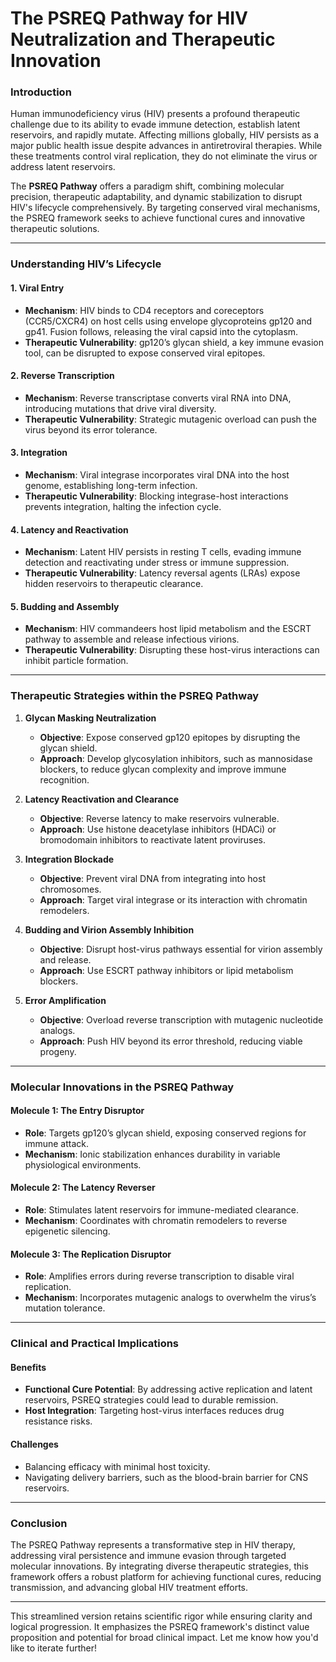 # **The PSREQ Pathway for HIV Neutralization and Therapeutic Innovation**

### **Introduction**

Human immunodeficiency virus (HIV) presents a profound therapeutic challenge due to its ability to evade immune detection, establish latent reservoirs, and rapidly mutate. Affecting millions globally, HIV persists as a major public health issue despite advances in antiretroviral therapies. While these treatments control viral replication, they do not eliminate the virus or address latent reservoirs.

The **PSREQ Pathway** offers a paradigm shift, combining molecular precision, therapeutic adaptability, and dynamic stabilization to disrupt HIV's lifecycle comprehensively. By targeting conserved viral mechanisms, the PSREQ framework seeks to achieve functional cures and innovative therapeutic solutions.

---

### **Understanding HIV’s Lifecycle**

#### 1. **Viral Entry**
- **Mechanism**: HIV binds to CD4 receptors and coreceptors (CCR5/CXCR4) on host cells using envelope glycoproteins gp120 and gp41. Fusion follows, releasing the viral capsid into the cytoplasm.
- **Therapeutic Vulnerability**: gp120’s glycan shield, a key immune evasion tool, can be disrupted to expose conserved viral epitopes.

#### 2. **Reverse Transcription**
- **Mechanism**: Reverse transcriptase converts viral RNA into DNA, introducing mutations that drive viral diversity.
- **Therapeutic Vulnerability**: Strategic mutagenic overload can push the virus beyond its error tolerance.

#### 3. **Integration**
- **Mechanism**: Viral integrase incorporates viral DNA into the host genome, establishing long-term infection.
- **Therapeutic Vulnerability**: Blocking integrase-host interactions prevents integration, halting the infection cycle.

#### 4. **Latency and Reactivation**
- **Mechanism**: Latent HIV persists in resting T cells, evading immune detection and reactivating under stress or immune suppression.
- **Therapeutic Vulnerability**: Latency reversal agents (LRAs) expose hidden reservoirs to therapeutic clearance.

#### 5. **Budding and Assembly**
- **Mechanism**: HIV commandeers host lipid metabolism and the ESCRT pathway to assemble and release infectious virions.
- **Therapeutic Vulnerability**: Disrupting these host-virus interactions can inhibit particle formation.

---

### **Therapeutic Strategies within the PSREQ Pathway**

1. **Glycan Masking Neutralization**
   - **Objective**: Expose conserved gp120 epitopes by disrupting the glycan shield.
   - **Approach**: Develop glycosylation inhibitors, such as mannosidase blockers, to reduce glycan complexity and improve immune recognition.

2. **Latency Reactivation and Clearance**
   - **Objective**: Reverse latency to make reservoirs vulnerable.
   - **Approach**: Use histone deacetylase inhibitors (HDACi) or bromodomain inhibitors to reactivate latent proviruses.

3. **Integration Blockade**
   - **Objective**: Prevent viral DNA from integrating into host chromosomes.
   - **Approach**: Target viral integrase or its interaction with chromatin remodelers.

4. **Budding and Virion Assembly Inhibition**
   - **Objective**: Disrupt host-virus pathways essential for virion assembly and release.
   - **Approach**: Use ESCRT pathway inhibitors or lipid metabolism blockers.

5. **Error Amplification**
   - **Objective**: Overload reverse transcription with mutagenic nucleotide analogs.
   - **Approach**: Push HIV beyond its error threshold, reducing viable progeny.

---

### **Molecular Innovations in the PSREQ Pathway**

#### **Molecule 1: The Entry Disruptor**
- **Role**: Targets gp120’s glycan shield, exposing conserved regions for immune attack.
- **Mechanism**: Ionic stabilization enhances durability in variable physiological environments.

#### **Molecule 2: The Latency Reverser**
- **Role**: Stimulates latent reservoirs for immune-mediated clearance.
- **Mechanism**: Coordinates with chromatin remodelers to reverse epigenetic silencing.

#### **Molecule 3: The Replication Disruptor**
- **Role**: Amplifies errors during reverse transcription to disable viral replication.
- **Mechanism**: Incorporates mutagenic analogs to overwhelm the virus’s mutation tolerance.

---

### **Clinical and Practical Implications**

#### **Benefits**
- **Functional Cure Potential**: By addressing active replication and latent reservoirs, PSREQ strategies could lead to durable remission.
- **Host Integration**: Targeting host-virus interfaces reduces drug resistance risks.

#### **Challenges**
- Balancing efficacy with minimal host toxicity.
- Navigating delivery barriers, such as the blood-brain barrier for CNS reservoirs.

---

### **Conclusion**

The PSREQ Pathway represents a transformative step in HIV therapy, addressing viral persistence and immune evasion through targeted molecular innovations. By integrating diverse therapeutic strategies, this framework offers a robust platform for achieving functional cures, reducing transmission, and advancing global HIV treatment efforts.

--- 

This streamlined version retains scientific rigor while ensuring clarity and logical progression. It emphasizes the PSREQ framework's distinct value proposition and potential for broad clinical impact. Let me know how you'd like to iterate further!
